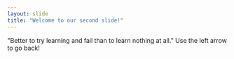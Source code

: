 ```yaml
---
layout: slide
title: "Welcome to our second slide!"
---
```

"Better to try learning and fail than to learn nothing at all."
Use the left arrow to go back!